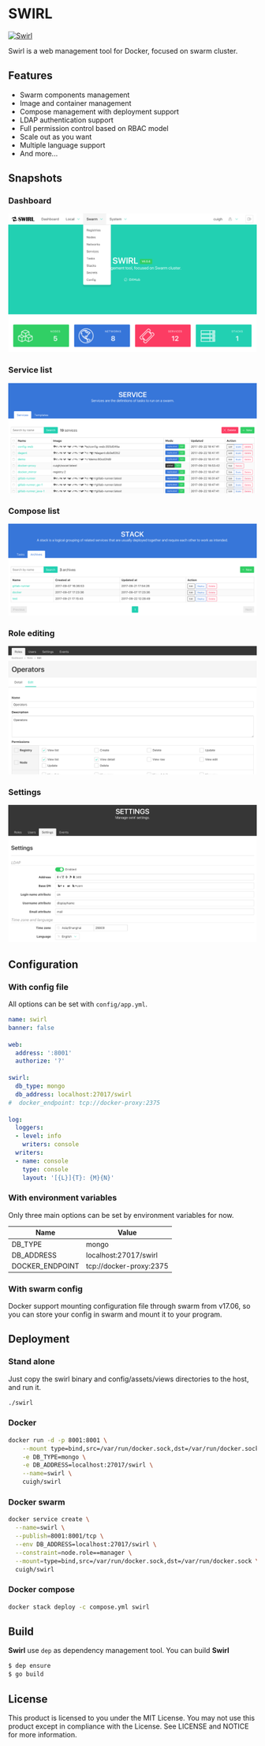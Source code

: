 # SWIRL

[![Swirl](https://goreportcard.com/badge/cuigh/swirl)](https://goreportcard.com/report/cuigh/swirl)

Swirl is a web management tool for Docker, focused on swarm cluster.

## Features

* Swarm components management
* Image and container management
* Compose management with deployment support
* LDAP authentication support
* Full permission control based on RBAC model
* Scale out as you want
* Multiple language support
* And more...

## Snapshots

### Dashboard

![Dashboard](docs/images/dashboard.png)

### Service list

![Service list](docs/images/service-list.png)

### Compose list

![Compose list](docs/images/compose-list.png)

### Role editing

![Role editing](docs/images/role-edit.png)

### Settings

![Setting](docs/images/setting.png)

## Configuration

### With config file

All options can be set with `config/app.yml`.

```yaml
name: swirl
banner: false

web:
  address: ':8001'
  authorize: '?'

swirl:
  db_type: mongo
  db_address: localhost:27017/swirl
#  docker_endpoint: tcp://docker-proxy:2375

log:
  loggers:
  - level: info
    writers: console
  writers:
  - name: console
    type: console
    layout: '[{L}]{T}: {M}{N}'
```

### With environment variables

Only three main options can be set by environment variables for now.

| Name            | Value                                           |
| --------------- | ------------------------------------------------|
| DB_TYPE         | mongo                                           |
| DB_ADDRESS      | localhost:27017/swirl                           |
| DOCKER_ENDPOINT | tcp://docker-proxy:2375                         |

### With swarm config

Docker support mounting configuration file through swarm from v17.06, so you can store your config in swarm and mount it to your program.

## Deployment

### Stand alone

Just copy the swirl binary and config/assets/views directories to the host, and run it.

```bash
./swirl
```

### Docker

```bash
docker run -d -p 8001:8001 \
    --mount type=bind,src=/var/run/docker.sock,dst=/var/run/docker.sock \
    -e DB_TYPE=mongo \
    -e DB_ADDRESS=localhost:27017/swirl \
    --name=swirl \
    cuigh/swirl
```

### Docker swarm

```bash
docker service create \
  --name=swirl \
  --publish=8001:8001/tcp \
  --env DB_ADDRESS=localhost:27017/swirl \
  --constraint=node.role==manager \
  --mount=type=bind,src=/var/run/docker.sock,dst=/var/run/docker.sock \
  cuigh/swirl
```

### Docker compose

```bash
docker stack deploy -c compose.yml swirl
```

## Build

**Swirl** use `dep` as dependency management tool. You can build **Swirl**

```sh
$ dep ensure
$ go build
```

## License

This product is licensed to you under the MIT License. You may not use this product except in compliance with the License. See LICENSE and NOTICE for more information.